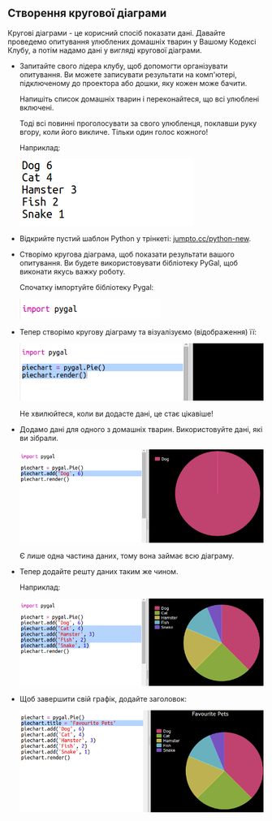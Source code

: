 ## Створення кругової діаграми

Кругові діаграми - це корисний спосіб показати дані. Давайте проведемо опитування улюблених домашніх тварин у Вашому Кодексі Клубу, а потім надамо дані у вигляді кругової діаграми.

+ Запитайте свого лідера клубу, щоб допомогти організувати опитування. Ви можете записувати результати на комп'ютері, підключеному до проектора або дошки, яку кожен може бачити.
    
    Напишіть список домашніх тварин і переконайтеся, що всі улюблені включені.
    
    Тоді всі повинні проголосувати за свого улюбленця, поклавши руку вгору, коли його викличе. Тільки один голос кожного!
    
    Наприклад:
    
    ![скріншот](images/pets-favourite.png)

+ Відкрийте пустий шаблон Python у трінкеті: <a href="http://jumpto.cc/python-new" target="_blank">jumpto.cc/python-new</a>.

+ Створімо кругова діаграма, щоб показати результати вашого опитування. Ви будете використовувати бібліотеку PyGal, щоб виконати якусь важку роботу.
    
    Спочатку імпортуйте бібліотеку Pygal:
    
    ![скріншот](images/pets-pygal.png)

+ Тепер створімо кругову діаграму та візуалізуємо (відображення) її:
    
    ![скріншот](images/pets-pie.png)
    
    Не хвилюйтеся, коли ви додасте дані, це стає цікавіше!

+ Додамо дані для одного з домашніх тварин. Використовуйте дані, які ви зібрали.
    
    ![знімок екрану](images/pets-add.png)
    
    Є лише одна частина даних, тому вона займає всю діаграму.

+ Тепер додайте решту даних таким же чином.
    
    Наприклад:
    
    ![скріншот](images/pets-add-all.png)

+ Щоб завершити свій графік, додайте заголовок:
    
    ![скріншот](images/pets-title.png)